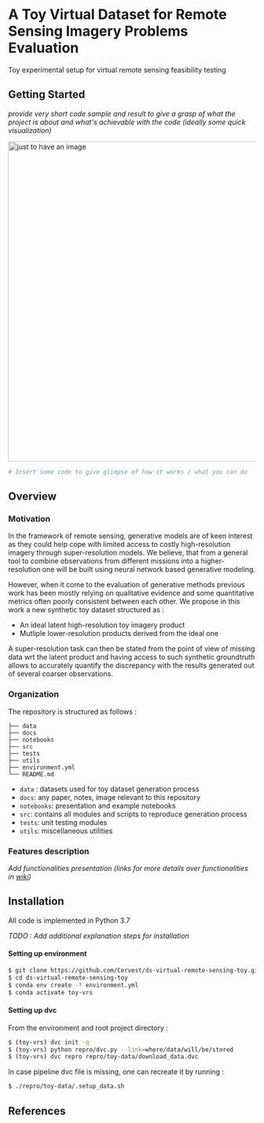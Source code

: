 # A Toy Virtual Dataset for Remote Sensing Imagery Problems Evaluation
Toy experimental setup for virtual remote sensing feasibility testing


## Getting Started

_provide very short code sample and result to give a grasp of what the project is about and what's achievable with the code (ideally some quick visualization)_

<img src="https://github.com/Cervest/ds-virtual-remote-sensing-toy/blob/master/docs/source/img/mnist_ideal_generation.png" alt="just to have an image" width="650"/>

```python
# Insert some code to give glimpse of how it works / what you can do
```


## Overview

### Motivation

In the framework of remote sensing, generative models are of keen interest as they could help cope with limited access to costly high-resolution imagery through super-resolution models. We believe, that from a general tool to combine observations from different missions into a higher-resolution one will be built using neural network based generative modeling.

However, when it come to the evaluation of generative methods previous work has been mostly relying on qualitative evidence and some quantitative metrics often poorly consistent between each other. We propose in this work a new synthetic toy dataset structured as :

- An ideal latent high-resolution toy imagery product
- Mutliple lower-resolution products derived from the ideal one

A super-resolution task can then be stated from the point of view of missing data wrt the latent product and having access to such synthetic groundtruth allows to accurately quantify the discrepancy with the results generated out of several coarser observations.

### Organization

The repository is structured as follows :

```
├── data
├── docs
├── notebooks
├── src
├── tests
├── utils
├── environment.yml
└── README.md
```
- `data` : datasets used for toy dataset generation process
- `docs`: any paper, notes, image relevant to this repository
- `notebooks`: presentation and example notebooks
- `src`: contains all modules and scripts to reproduce generation process
- `tests`: unit testing modules
- `utils`: miscellaneous utilities

### Features description
_Add functionalities presentation (links for more details over functionalities in [wiki](https://github.com/Cervest/ds-virtual-remote-sensing-toy/wiki))_

## Installation

All code is implemented in Python 3.7

_TODO : Add additional explanation steps for installation_

#### Setting up environment
```bash
$ git clone https://github.com/Cervest/ds-virtual-remote-sensing-toy.git
$ cd ds-virtual-remote-sensing-toy
$ conda env create -f environment.yml
$ conda activate toy-vrs
```

#### Setting up dvc

From the environment and root project directory :

```bash
$ (toy-vrs) dvc init -q
$ (toy-vrs) python repro/dvc.py --link=where/data/will/be/stored
$ (toy-vrs) dvc repro repro/toy-data/download_data.dvc
```

In case pipeline dvc file is missing, one can recreate it by running :

```bash
$ ./repro/toy-data/.setup_data.sh
```


## References
